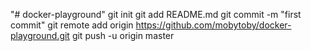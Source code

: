 "# docker-playground"  git init git add README.md git commit -m "first commit" git remote add origin https://github.com/mobytoby/docker-playground.git git push -u origin master
